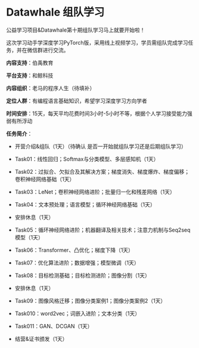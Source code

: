 ﻿# Datawhale 组队学习

公益学习项目&Datawhale第十期组队学习马上就要开始啦！

这次学习动手学深度学习PyTorch版，采用线上视频学习，学员需组队完成学习任务，并在微信群进行交流。



**内容支持**：伯禹教育

**平台支持**：和鲸科技

**内容组织**：老马的程序人生（待填补）

**定位人群**：有编程语言基础知识，希望学习深度学习方向学者

**时间安排**：15天，每天平均花费时间3小时-5小时不等，根据个人学习接受能力强弱有所浮动


**任务简介**：
- 开营介绍&组队（1天）（待确认 是否一开始就组队学习还是后期组队学习）

- Task01：线性回归；Softmax与分类模型、多层感知机（1天）
- Task02：过拟合、欠拟合及其解决方案；梯度消失、梯度爆炸、梯度偏移；卷积神经网络基础（1天）
- Task03：LeNet；卷积神经网络进阶；批量归一化和残差网络（1天）
- Task04：文本预处理；语言模型；循环神经网络基础（1天）

- 安排休息（1天）

- Task05：循环神经网络进阶；机器翻译及相关技术；注意力机制与Seq2seq模型（1天）
- Task06：Transformer、凸优化；梯度下降（1天）
- Task07：优化算法进阶；数据增强；模型微调（1天）
- Task08：目标检测基础；目标检测进阶；图像分割（1天）

- 安排休息（1天）

- Task09：图像风格迁移；图像分类案例1；图像分类案例2（1天）
- Task010：word2vec；词嵌入进阶；文本分类（1天）
- Task011：GAN、DCGAN（1天）

- 结营&证书颁发（1天）







